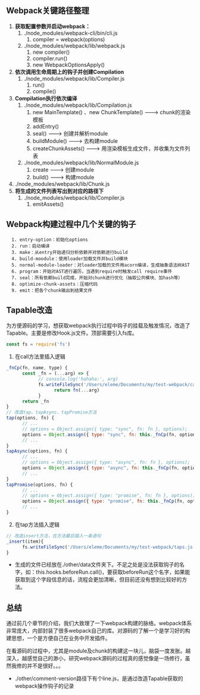 ## Webpack关键路径整理

1. **获取配置参数并启动webpack：**
   1. ./node_modules/webpack-cli/bin/cli.js 
      1. compiler = webpack(options)
   2. ./node_modules/webpack/lib/webpack.js 
      1. new compiler()
      2. compiler.run()
      3. new WebpackOptionsApply()
2. **依次调用生命周期上的钩子并创建Compilation**
   1. ./node_modules/webpack/lib/Compiler.js
      1. run()
      2. compile()
3. **Compilation执行依次编译**
   1. ./node_modules/webpack/lib/Compilation.js
      1. new MainTemplate() 、new ChunkTemplate() ---> chunk的渲染模板
      2. addEntry()
      3. seal() ---> 创建并解析module
      4. buildModule() ---> 去构建module
      5. createChunkAssets() ---> 用渲染模板生成文件，并收集为文件列表
   2. ./node_modules/webpack/lib/NormalModule.js
      1. create ---> 创建module
      2. build() ---> 构建module
  3. ./node_modules/webpack/lib/Chunk.js
4. **将生成的文件列表写出到对应的路径下**
   1. ./node_modules/webpack/lib/Compiler.js
      1. emitAssets()

## Webpack构建过程中几个关键的钩子

      1. entry-option：初始化options
      2. run：启动编译
      3. make：从entry开始递归分析依赖并对依赖进行build
      4. build-moodule：使用loader加载文件并build模块
      5. normal-module-loader：对loader加载的文件用acorn编译，生成抽象语法树AST
      6. program：开始对AST进行遍历，当遇到require时触发call require事件
      7. seal：所有依赖build完成，开始对chunk进行优化（抽取公共模块、加hash等）
      8. optimize-chunk-assets：压缩代码
      9. emit：把各个chunk输出到结果文件

## Tapable改造
为方便源码的学习，想获取webpack执行过程中钩子的挂载及触发情况，改造了Tapable。主要是修改Hook.js文件。顶部需要引入fs库。
```js
const fs = require('fs')
```

1. 在call方法里插入逻辑
```js
_fnCp(fn, name, type) {
      const _fn = (...arg) => {
            // console.log('hahaha:', arg)
            fs.writeFileSync('/Users/eleme/Documents/my/test-webpack/calls.js', `${type}: ${name} \n`, { 'flag': 'a' },  () => {})
                  return fn(...arg)
            }
      return _fn
}
// 改造tap、tapAsync、tapPromise方法
tap(options, fn) {
      // ...
      // options = Object.assign({ type: "sync", fn: fn }, options);
      options = Object.assign({ type: "sync", fn: this._fnCp(fn, options.name, "sync") }, options);
      // ...
}
tapAsync(options, fn) {
      // ...
      // options = Object.assign({ type: "async", fn: fn }, options);
      options = Object.assign({ type: "async", fn: this._fnCp(fn, options.name, "async") }, options);
      // ...
}
tapPromise(options, fn) {
      // ...
      // options = Object.assign({ type: "promise", fn: fn }, options);
      options = Object.assign({ type: "promise", fn: this._fnCp(fn, options.name, "promise") }, options);
      // ...
}
```
2. 在tap方法插入逻辑
```js
// 改造insert方法，在方法最后插入一条语句
_insert(item){
      fs.writeFileSync('/Users/eleme/Documents/my/test-webpack/taps.js', `${item.type}: ${item.name} \n`, { 'flag': 'a' },  () => {})
}
```

+ 生成的文件已经放在./other/data文件夹下。不足之处是没法获取钩子的名字，如：this.hooks.beforeRun.call()，要获取beforeRun这个名字，如果能获取到这个字段信息的话，流程会更加清晰，但目前还没有想到比较好的方法。


## 总结
通过前几个章节的介绍，我们大致理了一下webpack构建的脉络。webpack体系非常庞大，内部封装了很多webpack自己的库。对源码的了解一个是学习好的构建思想，一个是方便自己在业务中开发插件。

在看源码的过程中，尤其是module及chunk的构建这一块儿，脑袋一度发胀。越深入，越感觉自己的渺小，研究webpack源码的过程真的感觉像是一场修行，虽然我修的并不是很好。。。

+ ./other/comment-version路径下有个line.js，是通过改造Tapable获取的webpack操作钩子的记录
